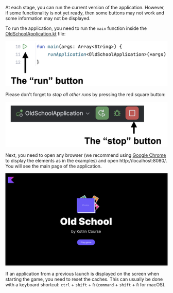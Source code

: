 At each stage, you can run the current version of the application.
However, if some functionality is not yet ready,
then some buttons may not work and some information may not be displayed.

To run the application, you need to run the `main` function inside
the [OldSchoolApplication.kt](psi_element://org.jetbrains.kotlin.course.old.school.OldSchoolApplicationKt#main) file:

![How to run the application](../../utils/src/main/resources/images/old/school/ide/run.png)

Please don't forget to _stop all other runs_ by pressing the red square button:

![How to stop the application](../../utils/src/main/resources/images/old/school/ide/stop.png)

Next, you need to open any browser (we recommend using [Google Chrome](https://www.google.com/chrome/) to display the elements as in the examples)
and open http://localhost:8080/. You will see the main page of the application.

<div class="hint" title="Push me to view how the main page of the application looks like">

![The main page of the application](../../utils/src/main/resources/images/old/school/states/main_page.png)

</div>

<div class="hint" title="Push me if the application from the last launch is displayed">

If an application from a previous launch is displayed on the screen when starting the game, you need to reset the caches.
This can usually be done with a keyboard shortcut: `ctrl` + `shift` + `R` (`command` + `shift` + `R` for macOS).
</div>
